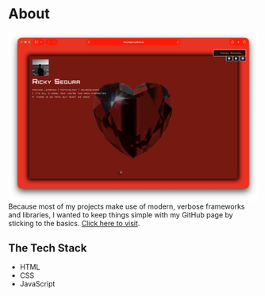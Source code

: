 # About

![Desktop Screenshot](./images/desktopScreenshot.png)
Because most of my projects make use of modern, verbose frameworks and libraries, I wanted to keep things simple with my GitHub page by sticking to the basics. [Click here to visit](https://rickysegura.github.io/).

## The Tech Stack
- HTML
- CSS
- JavaScript
